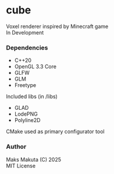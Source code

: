 # cube

 Voxel renderer inspired by Minecraft game  
 In Development
 
### Dependencies 

 - C++20
 - OpenGL 3.3 Core
 - GLFW
 - GLM
 - Freetype

 Included libs (in /libs)
 - GLAD 
 - LodePNG 
 - Polyline2D 

 CMake used as primary configurator tool

### Author
 Maks Makuta (C) 2025  
 MIT License